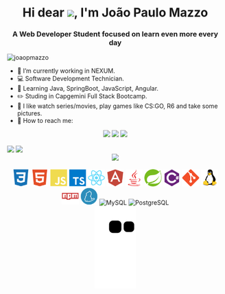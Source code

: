 <h1 align="center">Hi dear <img src="https://raw.githubusercontent.com/kaueMarques/kaueMarques/master/hi.gif" width="30px">, I'm João Paulo Mazzo</h1>
<h3 align="center">A Web Developer Student focused on learn even more every day</h3>
<p align="left"> <img src="https://komarev.com/ghpvc/?username=joaopmazzo" alt="joaopmazzo" /> </p>

- 🔭 I’m currently working in NEXUM.
- 💻 Software Development Technician.
- :wrench: Learning Java, SpringBoot, JavaScript, Angular.
- :pencil2: Studing in Capgemini Full Stack Bootcamp.
- 💬 I like watch series/movies, play games like CS:GO, R6 and take some pictures.
- 📧 How to reach me:

<div align="center">
   <a href="https://instagram.com/jp.mazzo" target="_blank"><img src="https://img.shields.io/badge/-Instagram-%23E4405F?style=for-the-badge&logo=instagram&logoColor=white" target="_blank"></a>
   <a href = "mailto:mazzojp@gmail.com"><img src="https://img.shields.io/badge/-Gmail-%23333?style=for-the-badge&logo=gmail&logoColor=white" target="_blank"></a>
   <a href="https://www.linkedin.com/in/joão-paulo-mazzo-2ab6b21b7/" target="_blank"><img src="https://img.shields.io/badge/-LinkedIn-%230077B5?style=for-the-badge&logo=linkedin&logoColor=white" target="_blank"></a> 
 </div>

<div align="center" style="display: inline-block"><br>
  <img height="180em" src="https://github-readme-stats.vercel.app/api?username=joaopmazzo&show_icons=true&theme=radical&include_all_commits=true&count_private=true"/>
  <img height="180em" src="https://github-readme-stats.vercel.app/api/top-langs/?username=joaopmazzo&layout=compact&langs_count=16&theme=radical"/>
</div>

<div align="center">
  <img src="http://github-readme-streak-stats.herokuapp.com?user=joaopmazzo&theme=radical">
 </div>
 
 <div align="center"><br>
  <img src="https://raw.githubusercontent.com/devicons/devicon/master/icons/css3/css3-plain.svg" alt="css3"  width="40"/>
  <img src="https://raw.githubusercontent.com/devicons/devicon/master/icons/html5/html5-plain.svg" alt="html5"  width="40"/>
  <img src="https://raw.githubusercontent.com/devicons/devicon/master/icons/javascript/javascript-plain.svg" alt="javascript" width="40"/>
  <img src="https://raw.githubusercontent.com/devicons/devicon/master/icons/typescript/typescript-plain.svg" alt="typescript" width="40"/>
  <img src="https://raw.githubusercontent.com/devicons/devicon/master/icons/react/react-original.svg" alt="react" width="40"/>
  <img src="https://raw.githubusercontent.com/devicons/devicon/master/icons/angularjs/angularjs-plain.svg" alt="angular" width="40"/>
  <img src="https://raw.githubusercontent.com/devicons/devicon/master/icons/java/java-plain.svg" alt="java" width="40"/>
  <img src="https://raw.githubusercontent.com/devicons/devicon/master/icons/spring/spring-original.svg" alt="spring boot" width="40"/>
  <img src="https://raw.githubusercontent.com/devicons/devicon/master/icons/csharp/csharp-plain.svg" alt="C#" width="40"/>
  <img src="https://raw.githubusercontent.com/devicons/devicon/master/icons/git/git-plain.svg" alt="Git" width="40"/>
  <img src="https://raw.githubusercontent.com/devicons/devicon/master/icons/linux/linux-original.svg" alt="Git" width="40"/>
  <img src="https://raw.githubusercontent.com/devicons/devicon/master/icons/npm/npm-original-wordmark.svg" alt="Npm" width="40"/>
  <img src="https://raw.githubusercontent.com/devicons/devicon/master/icons/yarn/yarn-original.svg" alt="Yarn" width="40"/>
  <img src="https://cdn.jsdelivr.net/gh/devicons/devicon/icons/mysql/mysql-original.svg" alt="MySQL" width="40"/>
  <img src="https://cdn.jsdelivr.net/gh/devicons/devicon/icons/postgresql/postgresql-plain.svg" alt="PostgreSQL" width="40"/>
</div>

<div align="center">
  <img src="https://github.com/joaopmazzo/joaopmazzo/blob/output/github-contribution-grid-snake.svg">
</div>
